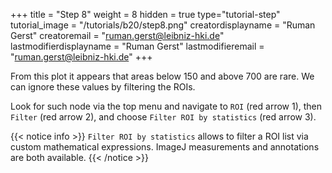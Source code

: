 +++
title = "Step 8"
weight = 8
hidden = true
type="tutorial-step"
tutorial_image = "/tutorials/b20/step8.png"
creatordisplayname = "Ruman Gerst"
creatoremail = "ruman.gerst@leibniz-hki.de"
lastmodifierdisplayname = "Ruman Gerst"
lastmodifieremail = "ruman.gerst@leibniz-hki.de"
+++

From this plot it appears that areas below 150 and above 700 are rare. We can ignore these values by filtering the ROIs. 

Look for such node via the top menu and navigate to `ROI` (red arrow 1), then `Filter` (red arrow 2), and choose `Filter ROI by statistics` (red arrow 3).

{{< notice info >}}
`Filter ROI by statistics` allows to filter a ROI list via custom mathematical expressions. ImageJ measurements and annotations are both available.
{{< /notice >}}